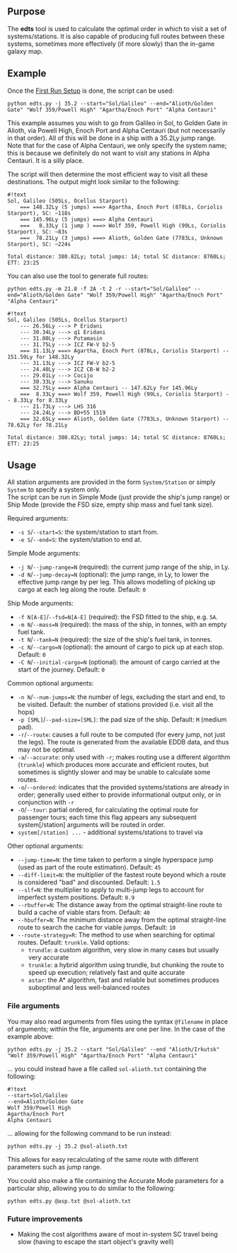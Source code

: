 ## Purpose ##
The **edts** tool is used to calculate the optimal order in which to visit a set of systems/stations. It is also capable of producing full routes between these systems, sometimes more effectively (if more slowly) than the in-game galaxy map.

## Example ##
Once the [First Run Setup](firstrun.md) is done, the script can be used:

`python edts.py -j 35.2 --start="Sol/Galileo" --end="Alioth/Golden Gate" "Wolf 359/Powell High" "Agartha/Enoch Port" "Alpha Centauri"`

This example assumes you wish to go from Galileo in Sol, to Golden Gate in Alioth, via Powell High, Enoch Port and Alpha Centauri (but not necessarily in that order). All of this will be done in a ship with a 35.2Ly jump range. Note that for the case of Alpha Centauri, we only specify the system name; this is because we definitely do not want to visit any stations in Alpha Centauri. It is a silly place.

The script will then determine the most efficient way to visit all these destinations. The output might look similar to the following:
```
#!text
Sol, Galileo (505Ls, Ocellus Starport)
    === 148.32Ly (5 jumps) ===> Agartha, Enoch Port (878Ls, Coriolis Starport), SC: ~118s
    === 145.96Ly (5 jumps) ===> Alpha Centauri
    ===   8.33Ly (1 jump ) ===> Wolf 359, Powell High (99Ls, Coriolis Starport), SC: ~83s
    ===  78.21Ly (3 jumps) ===> Alioth, Golden Gate (7783Ls, Unknown Starport), SC: ~224s

Total distance: 380.82Ly; total jumps: 14; total SC distance: 8760Ls; ETT: 23:25
```

You can also use the tool to generate full routes:

`python edts.py -m 21.8 -f 2A -t 2 -r --start="Sol/Galileo" --end="Alioth/Golden Gate" "Wolf 359/Powell High" "Agartha/Enoch Port" "Alpha Centauri"`

```
#!text
Sol, Galileo (505Ls, Ocellus Starport)
    --- 26.56Ly ---> P Eridani
    --- 30.34Ly ---> q1 Eridani
    --- 31.80Ly ---> Putamasin
    --- 31.75Ly ---> ICZ FW-V b2-5
    === 31.13Ly ===> Agartha, Enoch Port (878Ls, Coriolis Starport) -- 151.59Ly for 148.32Ly
    --- 31.13Ly ---> ICZ FW-V b2-5
    --- 24.40Ly ---> ICZ CB-W b2-2
    --- 29.01Ly ---> Cocijo
    --- 30.33Ly ---> Sanuku
    === 32.75Ly ===> Alpha Centauri -- 147.62Ly for 145.96Ly
    ===  8.33Ly ===> Wolf 359, Powell High (99Ls, Coriolis Starport) -- 8.33Ly for 8.33Ly
    --- 21.73Ly ---> LHS 316
    --- 24.24Ly ---> BD+55 1519
    === 32.65Ly ===> Alioth, Golden Gate (7783Ls, Unknown Starport) -- 78.62Ly for 78.21Ly

Total distance: 380.82Ly; total jumps: 14; total SC distance: 8760Ls; ETT: 23:25
```

## Usage ##
All station arguments are provided in the form `System/Station` or simply `System` to specify a system only.  
The script can be run in Simple Mode (just provide the ship's jump range) or Ship Mode (provide the FSD size, empty ship mass and fuel tank size).

Required arguments:

* `-s S`/`--start=S`: the system/station to start from.
* `-e S`/`--end=S`: the system/station to end at.

Simple Mode arguments:

* `-j N`/`--jump-range=N` (required): the current jump range of the ship, in Ly.
* `-d N`/`--jump-decay=N` (optional): the jump range, in Ly, to lower the effective jump range by per leg. This allows modelling of picking up cargo at each leg along the route. Default: `0`

Ship Mode arguments:

* `-f N[A-E]`/`--fsd=N[A-E]` (required): the FSD fitted to the ship, e.g. `5A`.
* `-m N`/`--mass=N` (required): the mass of the ship, in tonnes, with an empty fuel tank.
* `-t N`/`--tank=N` (required): the size of the ship's fuel tank, in tonnes.
* `-c N`/`--cargo=N` (optional): the amount of cargo to pick up at each stop. Default: `0`
* `-C N`/`--initial-cargo=N` (optional): the amount of cargo carried at the start of the journey. Default: `0`

Common optional arguments:

* `-n N`/`--num-jumps=N`: the number of legs, excluding the start and end, to be visited. Default: the number of stations provided (i.e. visit all the hops)
* `-p [SML]`/`--pad-size=[SML]`: the pad size of the ship. Default: `M` (medium pad).
* `-r`/`--route`: causes a full route to be computed (for every jump, not just the legs). The route is generated from the available EDDB data, and thus may not be optimal.
* `-a`/`--accurate`: only used with `-r`; makes routing use a different algorithm (`trunkle`) which produces more accurate and efficient routes, but sometimes is slightly slower and may be unable to calculate some routes.
* `-o`/`--ordered`: indicates that the provided systems/stations are already in order; generally used either to provide informational output only, or in conjunction with `-r`
* `-O`/`--tour`: partial ordered, for calculating the optimal route for passenger tours; each time this flag appears any subsequent system[/station] arguments will be routed in order.
* `system[/station] ...` - additional systems/stations to travel via

Other optional arguments:

* `--jump-time=N`: the time taken to perform a single hyperspace jump (used as part of the route estimation). Default: `45`
* `--diff-limit=N`: the multiplier of the fastest route beyond which a route is considered "bad" and discounted. Default: `1.5`
* `--slf=N`: the multiplier to apply to multi-jump legs to account for imperfect system positions. Default: `0.9`
* `--rbuffer=N`: The distance away from the optimal straight-line route to build a cache of viable stars from. Default: `40`
* `--hbuffer=N`: The minimum distance away from the optimal straight-line route to search the cache for viable jumps. Default: `10`
* `--route-strategy=R`: The method to use when searching for optimal routes. Default: `trunkle`. Valid options:
    - `trundle`: a custom algorithm, very slow in many cases but usually very accurate
    - `trunkle`: a hybrid algorithm using trundle, but chunking the route to speed up execution; relatively fast and quite accurate
    - `astar`: the A* algorithm, fast and reliable but sometimes produces suboptimal and less well-balanced routes

### File arguments ###

You may also read arguments from files using the syntax `@filename` in place of arguments; within the file, arguments are one per line. In the case of the example above:

`python edts.py -j 35.2 --start "Sol/Galileo" --end "Alioth/Irkutsk" "Wolf 359/Powell High" "Agartha/Enoch Port" "Alpha Centauri"`

... you could instead have a file called `sol-alioth.txt` containing the following:

```
#!text
--start=Sol/Galileo
--end=Alioth/Golden Gate
Wolf 359/Powell High
Agartha/Enoch Port
Alpha Centauri
```

... allowing for the following command to be run instead:

`python edts.py -j 35.2 @sol-alioth.txt`

This allows for easy recalculating of the same route with different parameters such as jump range.

You could also make a file containing the Accurate Mode parameters for a particular ship, allowing you to do similar to the following:

`python edts.py @asp.txt @sol-alioth.txt`

### Future improvements ###

* Making the cost algorithms aware of most in-system SC travel being slow (having to escape the start object's gravity well)
